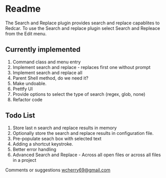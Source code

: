 Readme
===

The Search and Replace plugin provides search and replace capablites to Redcar. 
To use the Search and replace plugin select Search and Repleace from the Edit menu.


Currently implemented
---
1. Command class and menu entry
1. Implement search and replace - replaces first one without prompt
1. Implement search and replace all 
1. Parent Shell method, do we need it?
1. Make undoable.
1. Prettfy UI
1. Provide options to select the type of search (regex, glob, none)
1. Refactor code

Todo List
---
1. Store last n search and replace results in memory
1. Optionally store the search and replace results in configuration file.
1. Pre-populate seach box with selected text
1. Adding a shortcut keystroke.
1. Better error handling
1. Advanced Search and Replace - Across all open files or across all files in a project 


Comments or suggestions wcherry69@gmail.com